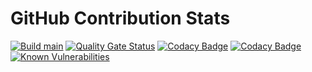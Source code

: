 # GitHub Contribution Stats

[![Build main](https://github.com/koenighotze/gh-contribution-stats/actions/workflows/build.yml/badge.svg)](https://github.com/koenighotze/gh-contribution-stats/actions/workflows/build.yml)
[![Quality Gate Status](https://sonarcloud.io/api/project_badges/measure?project=gh-contribution-stats&metric=alert_status)](https://sonarcloud.io/summary/new_code?id=gh-contribution-stats)
[![Codacy Badge](https://app.codacy.com/project/badge/Grade/cbe1f8f3b7874335b76b9ecf409df509)](https://www.codacy.com/gh/koenighotze/gh-contribution-stats/dashboard?utm_source=github.com&amp;utm_medium=referral&amp;utm_content=koenighotze/gh-contribution-stats&amp;utm_campaign=Badge_Grade)
[![Codacy Badge](https://app.codacy.com/project/badge/Coverage/cbe1f8f3b7874335b76b9ecf409df509)](https://www.codacy.com/gh/koenighotze/gh-contribution-stats/dashboard?utm_source=github.com&utm_medium=referral&utm_content=koenighotze/gh-contribution-stats&utm_campaign=Badge_Coverage)
[![Known Vulnerabilities](https://snyk.io/test/github/koenighotze/gh-contribution-stats/badge.svg)](https://snyk.io/test/github/koenighotze/gh-contribution-stats/badge.svg)
